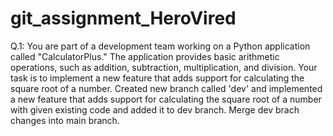 # git_assignment_HeroVired
Q.1: You are part of a development team working on a Python application called "CalculatorPlus." The application provides basic arithmetic operations, such as addition, subtraction, multiplication, and division. Your task is to implement a new feature that adds support for calculating the square root of a number.
Created new branch called 'dev' and implemented a new feature that adds support for calculating the square root of a number with given existing code and added it to dev branch.
Merge dev brach changes into main branch.
